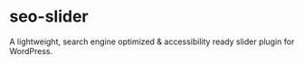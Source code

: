 # seo-slider
A lightweight, search engine optimized &amp; accessibility ready slider plugin for WordPress.
